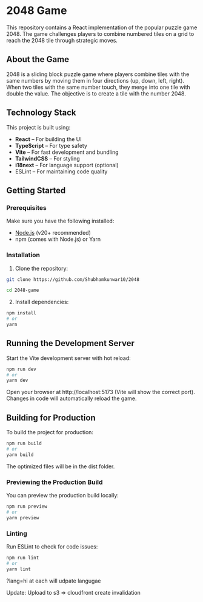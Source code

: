 # 2048 Game
This repository contains a React implementation of the popular puzzle game 2048. The game challenges players to combine numbered tiles on a grid to reach the 2048 tile through strategic moves.

## About the Game
2048 is a sliding block puzzle game where players combine tiles with the same numbers by moving them in four directions (up, down, left, right). When two tiles with the same number touch, they merge into one tile with double the value. The objective is to create a tile with the number 2048.

## Technology Stack
This project is built using:
- **React** – For building the UI
- **TypeScript** – For type safety
- **Vite** – For fast development and bundling
- **TailwindCSS** – For styling
- **i18next** – For language support (optional)
- ESLint – For maintaining code quality

## Getting Started

### Prerequisites
Make sure you have the following installed:
- [Node.js](https://nodejs.org/) (v20+ recommended)
- npm (comes with Node.js) or Yarn

### Installation
1. Clone the repository:
```bash
git clone https://github.com/Shubhamkunwar10/2048

cd 2048-game
```
2. Install dependencies:
```bash
npm install
# or
yarn
```

## Running the Development Server

Start the Vite development server with hot reload:

```bash
npm run dev
# or
yarn dev
```

Open your browser at http://localhost:5173 (Vite will show the correct port). Changes in code will automatically reload the game.

## Building for Production
To build the project for production:

```bash
npm run build
# or
yarn build

```
The optimized files will be in the dist folder.

### Previewing the Production Build

You can preview the production build locally:

```bash
npm run preview
# or
yarn preview
```

### Linting

Run ESLint to check for code issues:
```bash
npm run lint
# or
yarn lint
```

?lang=hi at each will udpate langugae

Update: Upload to s3 => cloudfront create invalidation